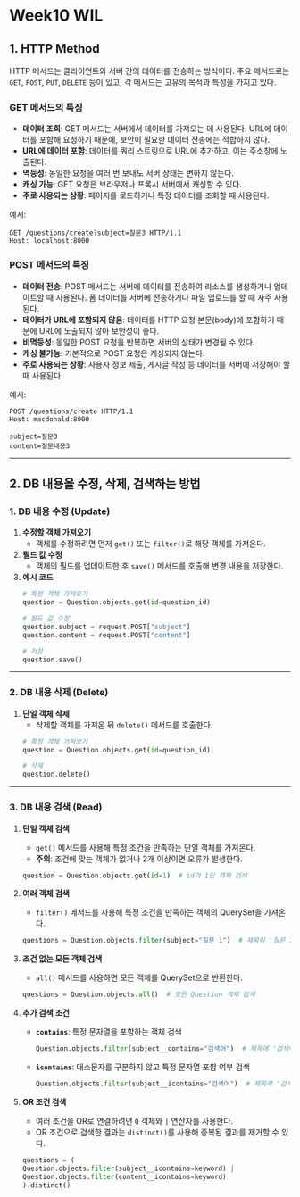 # Week10 WIL
## 1. HTTP Method
HTTP 메서드는 클라이언트와 서버 간의 데이터를 전송하는 방식이다. 주요 메서드로는 `GET`, `POST`, `PUT`, `DELETE` 등이 있고, 각 메서드는 고유의 목적과 특성을 가지고 있다.
### GET 메서드의 특징
- **데이터 조회**: GET 메서드는 서버에서 데이터를 가져오는 데 사용된다. URL에 데이터를 포함해 요청하기 때문에, 보안이 필요한 데이터 전송에는 적합하지 않다.
- **URL에 데이터 포함**: 데이터를 쿼리 스트링으로 URL에 추가하고, 이는 주소창에 노출된다.
- **멱등성**: 동일한 요청을 여러 번 보내도 서버 상태는 변하지 않는다.
- **캐싱 가능**: GET 요청은 브라우저나 프록시 서버에서 캐싱할 수 있다.
- **주로 사용되는 상황**: 페이지를 로드하거나 특정 데이터를 조회할 때 사용된다.

예시:
```http
GET /questions/create?subject=질문3 HTTP/1.1
Host: localhost:8000
```
### POST 메서드의 특징
- **데이터 전송**: POST 메서드는 서버에 데이터를 전송하여 리소스를 생성하거나 업데이트할 때 사용된다. 폼 데이터를 서버에 전송하거나 파일 업로드를 할 때 자주 사용된다.
- **데이터가 URL에 포함되지 않음**: 데이터를 HTTP 요청 본문(body)에 포함하기 때문에 URL에 노출되지 않아 보안성이 좋다.
- **비멱등성**: 동일한 POST 요청을 반복하면 서버의 상태가 변경될 수 있다.
- **캐싱 불가능**: 기본적으로 POST 요청은 캐싱되지 않는다.
- **주로 사용되는 상황**: 사용자 정보 제출, 게시글 작성 등 데이터를 서버에 저장해야 할 때 사용된다.

예시:
```http
POST /questions/create HTTP/1.1
Host: macdonald:8000

subject=질문3
content=질문내용3
```
---
## 2. DB 내용을 수정, 삭제, 검색하는 방법
### **1. DB 내용 수정 (Update)**
1. **수정할 객체 가져오기**
   - 객체를 수정하려면 먼저 `get()` 또는 `filter()`로 해당 객체를 가져온다.
2. **필드 값 수정**
   - 객체의 필드를 업데이트한 후 `save()` 메서드를 호출해 변경 내용을 저장한다.
3. **예시 코드**
   ```python
   # 특정 객체 가져오기
   question = Question.objects.get(id=question_id)

   # 필드 값 수정
   question.subject = request.POST["subject"]
   question.content = request.POST["content"]

   # 저장
   question.save()
   ```
---
### **2. DB 내용 삭제 (Delete)**
1. **단일 객체 삭제**
   - 삭제할 객체를 가져온 뒤 `delete()` 메서드를 호출한다.
   ```python
   # 특정 객체 가져오기
   question = Question.objects.get(id=question_id)
   
   # 삭제
   question.delete()
   ```
---
### **3. DB 내용 검색 (Read)**
1. **단일 객체 검색**
   - `get()` 메서드를 사용해 특정 조건을 만족하는 단일 객체를 가져온다.
   - **주의**: 조건에 맞는 객체가 없거나 2개 이상이면 오류가 발생한다.
   ```python
   question = Question.objects.get(id=1)  # id가 1인 객체 검색
   ```
2. **여러 객체 검색**
   - `filter()` 메서드를 사용해 특정 조건을 만족하는 객체의 QuerySet을 가져온다.
   ```python
   questions = Question.objects.filter(subject="질문 1")  # 제목이 '질문 1'인 객체 검색
   ```
3. **조건 없는 모든 객체 검색**
   - `all()` 메서드를 사용하면 모든 객체를 QuerySet으로 반환한다.
   ```python
   questions = Question.objects.all()  # 모든 Question 객체 검색
   ```

4. **추가 검색 조건**
   - **`contains`**: 특정 문자열을 포함하는 객체 검색
     ```python
     Question.objects.filter(subject__contains="검색어")  # 제목에 '검색어' 포함
     ```
   - **`icontains`**: 대소문자를 구분하지 않고 특정 문자열 포함 여부 검색
     ```python
     Question.objects.filter(subject__icontains="검색어")  # 제목에 '검색어' 포함
     ```
5. **OR 조건 검색**
    - 여러 조건을 OR로 연결하려면 `Q` 객체와 `|` 연산자를 사용한다.
    - OR 조건으로 검색한 결과는 `distinct()`를 사용해 중복된 결과를 제거할 수 있다.
    ```python
    questions = (
    Question.objects.filter(subject__icontains=keyword) |
    Question.objects.filter(content__icontains=keyword)
    ).distinct()
    ```